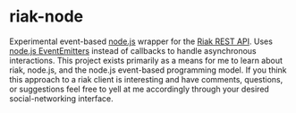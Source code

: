 # riak-node

Experimental event-based [node.js](http://nodejs.org/) wrapper for the [Riak REST API](http://wiki.basho.com/display/RIAK/REST+API). Uses [node.js EventEmitters](http://nodejs.org/api.html#eventemitter-13) instead of callbacks to handle asynchronous interactions. This project exists primarily as a means for me to learn about riak, node.js, and the node.js event-based programming model. If you think this approach to a riak client is interesting and have comments, questions, or suggestions feel free to yell at me accordingly through your desired social-networking interface.


